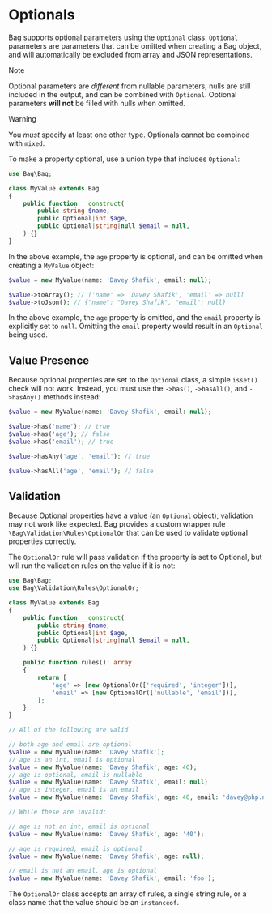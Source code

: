 # Optionals

Bag supports optional parameters using the `Optional` class. `Optional` parameters are parameters 
that can be omitted when creating a Bag object, and will automatically be excluded from array and JSON 
representations.

> [!NOTE]
> Optional parameters are _different_ from nullable parameters, nulls are still included in the output, 
> and can be combined with `Optional`. Optional parameters **will not** be filled with nulls when omitted. 

> [!WARNING]
> You _must_ specify at least one other type. Optionals cannot be combined with `mixed`.

To make a property optional, use a union type that includes `Optional`:

```php
use Bag\Bag;

class MyValue extends Bag
{
    public function __construct(
        public string $name,
        public Optional|int $age,
        public Optional|string|null $email = null,
    ) {}
}
```

In the above example, the `age` property is optional, and can be omitted when creating a `MyValue` object:

```php
$value = new MyValue(name: 'Davey Shafik', email: null);

$value->toArray(); // ['name' => 'Davey Shafik', 'email' => null]
$value->toJson(); // {"name": "Davey Shafik", "email": null}
```

In the above example, the `age` property is omitted, and the `email` property is explicitly set to `null`. Omitting the `email` property would result in an `Optional` being used.

## Value Presence

Because optional properties are set to the `Optional` class, a simple `isset()` check will not work. Instead, you must use the `->has()`, `->hasAll()`, and `->hasAny()` methods instead:

```php
$value = new MyValue(name: 'Davey Shafik', email: null);

$value->has('name'); // true
$value->has('age'); // false
$value->has('email'); // true

$value->hasAny('age', 'email'); // true

$value->hasAll('age', 'email'); // false
```


## Validation

Because Optional properties have a value (an `Optional` object), validation may not work like expected. Bag provides
a custom wrapper rule `\Bag\Validation\Rules\OptionalOr` that can be used to validate optional properties correctly.

The `OptionalOr` rule will pass validation if the property is set to Optional, but will run the validation rules on the value if it is not:

```php
use Bag\Bag;
use Bag\Validation\Rules\OptionalOr;

class MyValue extends Bag
{
    public function __construct(
        public string $name,
        public Optional|int $age,
        public Optional|string|null $email = null,
    ) {}

    public function rules(): array
    {
        return [
            'age' => [new OptionalOr(['required', 'integer'])],
            'email' => [new OptionalOr(['nullable', 'email'])],
        ];
    }
}

// All of the following are valid

// both age and email are optional
$value = new MyValue(name: 'Davey Shafik'); 
// age is an int, email is optional
$value = new MyValue(name: 'Davey Shafik', age: 40); 
// age is optional, email is nullable
$value = new MyValue(name: 'Davey Shafik', email: null) 
// age is integer, email is an email
$value = new MyValue(name: 'Davey Shafik', age: 40, email: 'davey@php.net') 

// While these are invalid:

// age is not an int, email is optional
$value = new MyValue(name: 'Davey Shafik', age: '40'); 

// age is required, email is optional
$value = new MyValue(name: 'Davey Shafik', age: null); 

// email is not an email, age is optional
$value = new MyValue(name: 'Davey Shafik', email: 'foo'); 
```

The `OptionalOr` class accepts an array of rules, a single string rule, or a class name that the value should be an `instanceof`.
